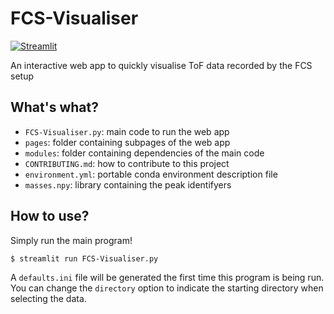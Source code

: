 # FCS-Visualiser
[![Streamlit](https://img.shields.io/badge/Powered_by-Streamlit-red?logo=streamlit)](https://streamlit.io/])

An interactive web app to quickly visualise ToF data recorded by the FCS setup

## What's what?

* `FCS-Visualiser.py`: main code to run the web app
* `pages`: folder containing subpages of the web app
* `modules`: folder containing dependencies of the main code
* `CONTRIBUTING.md`: how to contribute to this project
* `environment.yml`: portable conda environment description file
* `masses.npy`: library containing the peak identifyers

## How to use?

Simply run the main program!

```
$ streamlit run FCS-Visualiser.py
```

A `defaults.ini` file will be generated the first time this program is being run. You can change the `directory` option to indicate the starting directory when selecting the data.
